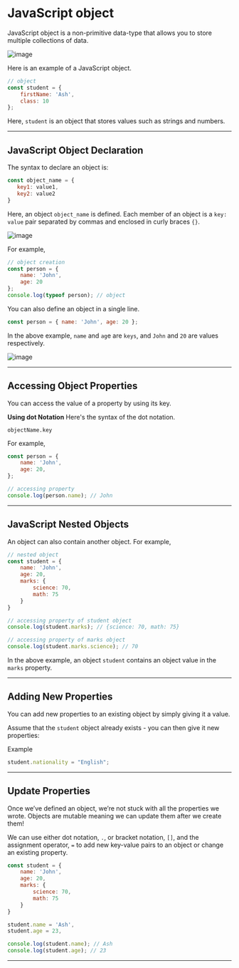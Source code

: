 # JavaScript object
JavaScript object is a non-primitive data-type that allows you to store multiple collections of data.

![image](https://user-images.githubusercontent.com/25232528/186669426-01049369-24aa-43b7-b68d-26b0338c0417.png)

Here is an example of a JavaScript object.

```js
// object
const student = {
    firstName: 'Ash',
    class: 10
};
```

Here, ```student``` is an object that stores values such as strings and numbers.

***

## JavaScript Object Declaration
The syntax to declare an object is:

```js
const object_name = {
   key1: value1,
   key2: value2
}
```

Here, an object ```object_name``` is defined. Each member of an object is a ```key:``` ```value``` pair separated by commas and enclosed in curly braces ```{}```.

![image](https://user-images.githubusercontent.com/25232528/186671237-585d51a3-475d-47c5-994a-62c7c9208e2d.png)

For example,

```js
// object creation
const person = { 
    name: 'John',
    age: 20
};
console.log(typeof person); // object
```

You can also define an object in a single line.

```js
const person = { name: 'John', age: 20 };
```

In the above example, ```name``` and ```ag```e are ```keys```, and ```John``` and ```20``` are values respectively.

![image](https://user-images.githubusercontent.com/25232528/186692389-05b5f588-92ff-4643-b15b-3aa4553c5900.png)

***

## Accessing Object Properties
You can access the value of a property by using its key.

**Using dot Notation**
Here's the syntax of the dot notation.

```
objectName.key
```

For example,

```js
const person = { 
    name: 'John', 
    age: 20, 
};

// accessing property
console.log(person.name); // John
```

***

## JavaScript Nested Objects
An object can also contain another object. For example,

```js
// nested object
const student = { 
    name: 'John', 
    age: 20,
    marks: {
        science: 70,
        math: 75
    }
}

// accessing property of student object
console.log(student.marks); // {science: 70, math: 75}

// accessing property of marks object
console.log(student.marks.science); // 70
```

In the above example, an object ```student``` contains an object value in the ```marks``` property.

***

## Adding New Properties
You can add new properties to an existing object by simply giving it a value.

Assume that the ```student``` object already exists - you can then give it new properties:

Example

```js
student.nationality = "English";
```

***

## Update Properties
Once we’ve defined an object, we’re not stuck with all the properties we wrote. Objects are mutable meaning we can update them after we create them!

We can use either dot notation, ```.```, or bracket notation, ```[]```, and the assignment operator, ```=``` to add new key-value pairs to an object or change an existing property.


```js
const student = { 
    name: 'John', 
    age: 20,
    marks: {
        science: 70,
        math: 75
    }
}

student.name = 'Ash',
student.age = 23,

console.log(student.name); // Ash
console.log(student.age); // 23
```

***
